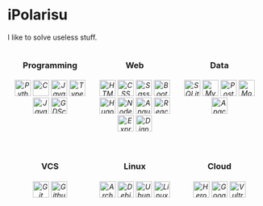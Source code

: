 <h1> iPolarisu </h1>
<p> I like to solve useless stuff. </p>
<div style="display: flex; flex-wrap: wrap; justify-content: center;">
  <!-- Row 1 -->
  <div style="flex-basis: 33.33%; text-align: center;">
    <h3>Programming</h3>
    <h6>
      <picture>
        <source media="(prefers-color-scheme: dark)" srcset="./icons/python-white.svg">
        <source media="(prefers-color-scheme: light)" srcset="./icons/python.svg">
        <img alt="Python" height=32 src="./icons/python.svg">
    </picture>
    <picture>
        <source media="(prefers-color-scheme: dark)" srcset="./icons/c-white.svg">
        <source media="(prefers-color-scheme: light)" srcset="./icons/c.svg">
        <img alt="C" height=32 src="./icons/c.svg">
    </picture>
    <picture>
        <source media="(prefers-color-scheme: dark)" srcset="./icons/javascript-white.svg">
        <source media="(prefers-color-scheme: light)" srcset="./icons/javascript.svg">
        <img alt="JavaScript" height=32 src="./icons/javascript.svg">
    </picture>
    <picture>
        <source media="(prefers-color-scheme: dark)" srcset="./icons/typescript-white.svg">
        <source media="(prefers-color-scheme: light)" srcset="./icons/typescript.svg">
        <img alt="TypeScript" height=32 src="./icons/typescript.svg">
    </picture>
    <picture>
        <source media="(prefers-color-scheme: dark)" srcset="./icons/java-white.svg">
        <source media="(prefers-color-scheme: light)" srcset="./icons/java.svg">
        <img alt="Java" height=32 src="./icons/java.svg">
    </picture>
    <!--
    <img alt="C++" height=32 src="./icons/cplusplus.svg">
    <img alt="GO" height=32 src="./icons/go.svg">
    -->
    <picture>
        <source media="(prefers-color-scheme: dark)" srcset="./icons/godotengine-white.svg">
        <source media="(prefers-color-scheme: light)" srcset="./icons/godotengine.svg">
        <img alt="GDScript" height=32 src="./icons/godotengine.svg">
    </picture>
    <!-- Java icon by icons8 -->
    </h6>
  </div>
  <div style="flex-basis: 33.33%; text-align: center;">
    <h3>Web</h3>
    <h6>
      <picture>
        <source media="(prefers-color-scheme: dark)" srcset="./icons/html5-white.svg">
        <source media="(prefers-color-scheme: light)" srcset="./icons/html5.svg">
        <img alt="HTML" height=32 src="./icons/html5.svg">
    </picture>
    <picture>
        <source media="(prefers-color-scheme: dark)" srcset="./icons/css3-white.svg">
        <source media="(prefers-color-scheme: light)" srcset="./icons/css3.svg">
        <img alt="CSS" height=32 src="./icons/css3.svg">
    </picture>
    <picture>
        <source media="(prefers-color-scheme: dark)" srcset="./icons/sass-white.svg">
        <source media="(prefers-color-scheme: light)" srcset="./icons/sass.svg">
        <img alt="Sass" height=32 src="./icons/sass.svg">
    </picture>
    <picture>
        <source media="(prefers-color-scheme: dark)" srcset="./icons/bootstrap-white.svg">
        <source media="(prefers-color-scheme: light)" srcset="./icons/bootstrap.svg">
        <img alt="Bootstrap" height=32 src="./icons/bootstrap.svg">
    </picture>
    <picture>
        <source media="(prefers-color-scheme: dark)" srcset="./icons/hugo-white.svg">
        <source media="(prefers-color-scheme: light)" srcset="./icons/hugo.svg">
        <img alt="Hugo" height=32 src="./icons/hugo.svg">
    </picture>
    <picture>
        <source media="(prefers-color-scheme: dark)" srcset="./icons/nodedotjs-white.svg">
        <source media="(prefers-color-scheme: light)" srcset="./icons/nodedotjs.svg">
        <img alt="NodeJS" height=32 src="./icons/nodedotjs.svg">
    </picture>
    <picture>
        <source media="(prefers-color-scheme: dark)" srcset="./icons/angular-white.svg">
        <source media="(prefers-color-scheme: light)" srcset="./icons/angular.svg">
        <img alt="Angular" height=32 src="./icons/angular.svg">
    </picture>
    <picture>
        <source media="(prefers-color-scheme: dark)" srcset="./icons/react-white.svg">
        <source media="(prefers-color-scheme: light)" srcset="./icons/react.svg">
        <img alt="React" height=32 src="./icons/react.svg">
    </picture>
    <picture>
        <source media="(prefers-color-scheme: dark)" srcset="./icons/express-white.svg">
        <source media="(prefers-color-scheme: light)" srcset="./icons/express.svg">
        <img alt="Express" height=32 src="./icons/express.svg">
    </picture>
    <picture>
        <source media="(prefers-color-scheme: dark)" srcset="./icons/django-white.svg">
        <source media="(prefers-color-scheme: light)" srcset="./icons/django.svg">
        <img alt="Django" height=32 src="./icons/django.svg">
    </picture>
    </h6>
  </div>
  <div style="flex-basis: 33.33%; text-align: center;">
    <h3>Data</h3>
    <h6>
      <picture>
        <source media="(prefers-color-scheme: dark)" srcset="./icons/sqlite-white.svg">
        <source media="(prefers-color-scheme: light)" srcset="./icons/sqlite.svg">
        <img alt="SQLite" height=32 src="./icons/sqlite.svg">
    </picture>
    <picture>
        <source media="(prefers-color-scheme: dark)" srcset="./icons/mysql-white.svg">
        <source media="(prefers-color-scheme: light)" srcset="./icons/mysql.svg">
        <img alt="MySQL" height=32 src="./icons/mysql.svg">
    </picture>
    <picture>
        <source media="(prefers-color-scheme: dark)" srcset="./icons/postgresql-white.svg">
        <source media="(prefers-color-scheme: light)" srcset="./icons/postgresql.svg">
        <img alt="Postgresql" height=32 src="./icons/postgresql.svg">
    </picture>
    <picture>
        <source media="(prefers-color-scheme: dark)" srcset="./icons/mongodb-white.svg">
        <source media="(prefers-color-scheme: light)" srcset="./icons/mongodb.svg">
        <img alt="MongoDB" height=32 src="./icons/mongodb.svg">
    </picture>
    <picture>
        <source media="(prefers-color-scheme: dark)" srcset="./icons/apachehadoop-white.svg">
        <source media="(prefers-color-scheme: light)" srcset="./icons/apachehadoop.svg">
        <img alt="ApacheHadoop" height=32 src="./icons/apachehadoop.svg">
    </picture>
    </h6>
  </div>
  <!-- Row 2 -->
  <div style="flex-basis: 33.33%; text-align: center;">
    <h3>VCS</h3>
    <h6>
      <picture>
        <source media="(prefers-color-scheme: dark)" srcset="./icons/git-white.svg">
        <source media="(prefers-color-scheme: light)" srcset="./icons/git.svg">
        <img alt="Git" height=32 src="./icons/git.svg">
    </picture>
    <picture>
        <source media="(prefers-color-scheme: dark)" srcset="./icons/github-white.svg">
        <source media="(prefers-color-scheme: light)" srcset="./icons/github.svg">
        <img alt="Github" height=32 src="./icons/github.svg">
    </picture>
    <!--
    <picture>
        <source media="(prefers-color-scheme: dark)" srcset="./icons/gitlab-white.svg">
        <source media="(prefers-color-scheme: light)" srcset="./icons/gitlab.svg">
        <img alt="Gitlab" height=32 src="./icons/gitlab.svg">
    </picture>
    -->
    </h6>
  </div>
  <div style="flex-basis: 33.33%; text-align: center;">
    <h3>Linux</h3>
    <h6>
      <picture>
        <source media="(prefers-color-scheme: dark)" srcset="./icons/archlinux-white.svg">
        <source media="(prefers-color-scheme: light)" srcset="./icons/archlinux.svg">
        <img alt="ArchLinux" height=32 src="./icons/archlinux.svg">
    </picture>
    <picture>
        <source media="(prefers-color-scheme: dark)" srcset="./icons/debian-white.svg">
        <source media="(prefers-color-scheme: light)" srcset="./icons/debian.svg">
        <img alt="Debian" height=32 src="./icons/debian.svg">
    </picture>
    <picture>
        <source media="(prefers-color-scheme: dark)" srcset="./icons/ubuntu-white.svg">
        <source media="(prefers-color-scheme: light)" srcset="./icons/ubuntu.svg">
        <img alt="Ubuntu" height=32 src="./icons/ubuntu.svg">
    </picture>
    <picture>
        <source media="(prefers-color-scheme: dark)" srcset="./icons/linuxmint-white.svg">
        <source media="(prefers-color-scheme: light)" srcset="./icons/linuxmint.svg">
        <img alt="LinuxMint" height=32 src="./icons/linuxmint.svg">
    </picture>
    </h6>
  </div>
  <div style="flex-basis: 33.33%; text-align: center;">
    <h3>Cloud</h3>
    <h6>
      <picture>
        <source media="(prefers-color-scheme: dark)" srcset="./icons/heroku-white.svg">
        <source media="(prefers-color-scheme: light)" srcset="./icons/heroku.svg">
        <img alt="Heroku" height=32 src="./icons/heroku.svg">
    </picture>
    <picture>
        <source media="(prefers-color-scheme: dark)" srcset="./icons/googlecloud-white.svg">
        <source media="(prefers-color-scheme: light)" srcset="./icons/googlecloud.svg">
        <img alt="GoogleCloud" height=32 src="./icons/googlecloud.svg">
    </picture>
    <picture>
        <source media="(prefers-color-scheme: dark)" srcset="./icons/vultr-white.svg">
        <source media="(prefers-color-scheme: light)" srcset="./icons/vultr.svg">
        <img alt="Vultr" height=32 src="./icons/vultr.svg">
    </picture>
    </h6>
  </div>
</div>

